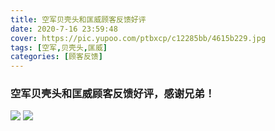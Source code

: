 ```yaml
---
title: 空军贝壳头和匡威顾客反馈好评
date: 2020-7-16 23:59:48
cover: https://pic.yupoo.com/ptbxcp/c12285bb/4615b229.jpg
tags: [空军,贝壳头,匡威]
categories: [顾客反馈]
---
```


###  空军贝壳头和匡威顾客反馈好评，感谢兄弟！
![](https://pic.yupoo.com/ptbxcp/e4345f09/f9604f71.jpg)
![](https://pic.yupoo.com/ptbxcp/c12285bb/4615b229.jpg)


